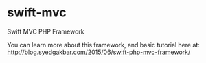 # swift-mvc
Swift MVC PHP Framework

You can learn more about this framework, and basic tutorial here at:
http://blog.syedgakbar.com/2015/06/swift-php-mvc-framework/
